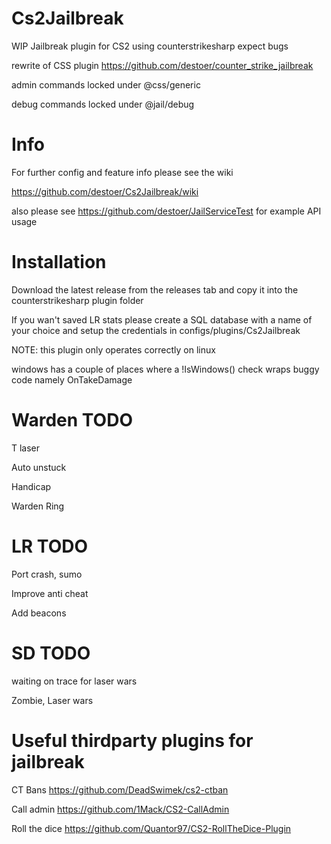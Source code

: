 # Cs2Jailbreak
WIP Jailbreak plugin for CS2 using counterstrikesharp expect bugs

rewrite of CSS plugin https://github.com/destoer/counter_strike_jailbreak 

admin commands locked under @css/generic 

debug commands locked under @jail/debug


# Info
For further config and feature info please see the wiki

https://github.com/destoer/Cs2Jailbreak/wiki

also please see https://github.com/destoer/JailServiceTest for example API usage

# Installation
Download the latest release from the releases tab and copy it into the counterstrikesharp plugin folder

If you wan't saved LR stats please create a SQL database with a name of your choice and setup the credentials in
configs/plugins/Cs2Jailbreak

NOTE: this plugin only operates correctly on linux

windows has a couple of places where a !IsWindows() check wraps buggy code
namely OnTakeDamage

# Warden TODO
T laser 

Auto unstuck 

Handicap 

Warden Ring 

# LR TODO
Port crash, sumo 

Improve anti cheat

Add beacons 


# SD TODO
waiting on trace for laser wars

Zombie, Laser wars


# Useful thirdparty plugins for jailbreak

CT Bans
https://github.com/DeadSwimek/cs2-ctban

Call admin
https://github.com/1Mack/CS2-CallAdmin

Roll the dice
https://github.com/Quantor97/CS2-RollTheDice-Plugin
